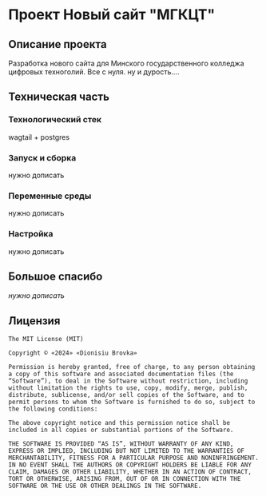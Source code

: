 # Проект Новый сайт "МГКЦТ"

## Описание проекта

Разработка нового сайта для Минского государственного колледжа цифровых техноголий. Все с нуля. ну и дурость....

## Техническая часть

### Технологический стек

wagtail + postgres

### Запуск и сборка

нужно дописать

### Переменные среды

нужно дописать

### Настройка

нужно дописать

## Большое спасибо

*нужно дописать*

## Лицензия

```
The MIT License (MIT)

Copyright © «2024» «Dionisiu Brovka»

Permission is hereby granted, free of charge, to any person obtaining a copy of this software and associated documentation files (the “Software”), to deal in the Software without restriction, including without limitation the rights to use, copy, modify, merge, publish, distribute, sublicense, and/or sell copies of the Software, and to permit persons to whom the Software is furnished to do so, subject to the following conditions:

The above copyright notice and this permission notice shall be included in all copies or substantial portions of the Software.

THE SOFTWARE IS PROVIDED “AS IS”, WITHOUT WARRANTY OF ANY KIND, EXPRESS OR IMPLIED, INCLUDING BUT NOT LIMITED TO THE WARRANTIES OF MERCHANTABILITY, FITNESS FOR A PARTICULAR PURPOSE AND NONINFRINGEMENT. IN NO EVENT SHALL THE AUTHORS OR COPYRIGHT HOLDERS BE LIABLE FOR ANY CLAIM, DAMAGES OR OTHER LIABILITY, WHETHER IN AN ACTION OF CONTRACT, TORT OR OTHERWISE, ARISING FROM, OUT OF OR IN CONNECTION WITH THE SOFTWARE OR THE USE OR OTHER DEALINGS IN THE SOFTWARE.
```
